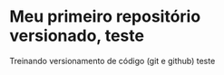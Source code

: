 # Meu primeiro repositório versionado, teste
 Treinando versionamento de código (git e github)
 teste
